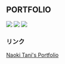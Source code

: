 ## PORTFOLIO
<img src="https://img.shields.io/badge/PHP-v8.0~-purple"> <img src="https://img.shields.io/badge/jQuery-v3.6.0-green"> <img src="https://img.shields.io/badge/PHPMailer-v6.0~-skyblue">
### リンク
<a href="https://noktnai.github.io/portfolio/" target="_blank">Naoki Tani's Portfolio</a>
